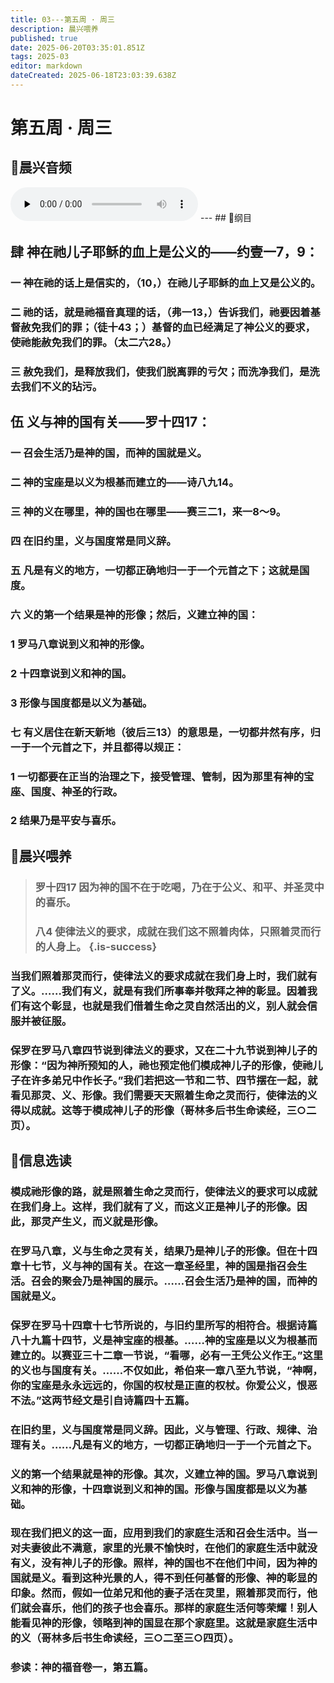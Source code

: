 ```yaml
---
title: 03---第五周 · 周三
description: 晨兴喂养
published: true
date: 2025-06-20T03:35:01.851Z
tags: 2025-03
editor: markdown
dateCreated: 2025-06-18T23:03:39.638Z
---
```


# 第五周 · 周三
## 🎵晨兴音频
<audio id="audio" controls="" preload="none">
      <source id="mp3" src="/2025-03/week5/week5day3.mp3">
</audio>
---
## 📖纲目

## 肆    神在祂儿子耶稣的血上是公义的——约壹一7，9：

### 一    神在祂的话上是信实的，（10，）在祂儿子耶稣的血上又是公义的。

### 二    祂的话，就是祂福音真理的话，（弗一13，）告诉我们，祂要因着基督赦免我们的罪；（徒十43；）基督的血已经满足了神公义的要求，使祂能赦免我们的罪。（太二六28。）

### 三    赦免我们，是释放我们，使我们脱离罪的亏欠；而洗净我们，是洗去我们不义的玷污。

## 伍    义与神的国有关——罗十四17：

### 一    召会生活乃是神的国，而神的国就是义。

### 二    神的宝座是以义为根基而建立的——诗八九14。

### 三    神的义在哪里，神的国也在哪里——赛三二1，来一8～9。

### 四    在旧约里，义与国度常是同义辞。

### 五    凡是有义的地方，一切都正确地归一于一个元首之下；这就是国度。

### 六    义的第一个结果是神的形像；然后，义建立神的国：

### 1    罗马八章说到义和神的形像。

### 2    十四章说到义和神的国。

### 3    形像与国度都是以义为基础。

### 七    有义居住在新天新地（彼后三13）的意思是，一切都井然有序，归一于一个元首之下，并且都得以规正：

### 1    一切都要在正当的治理之下，接受管理、管制，因为那里有神的宝座、国度、神圣的行政。

### 2    结果乃是平安与喜乐。

## 📖晨兴喂养

>### **罗十四17    因为神的国不在于吃喝，乃在于公义、和平、并圣灵中的喜乐。**
>
>### **八4    使律法义的要求，成就在我们这不照着肉体，只照着灵而行的人身上。** {.is-success}

### 当我们照着那灵而行，使律法义的要求成就在我们身上时，我们就有了义。……我们有义，就是有我们所事奉并敬拜之神的彰显。因着我们有这个彰显，也就是我们借着生命之灵自然活出的义，别人就会信服并被征服。

### 保罗在罗马八章四节说到律法义的要求，又在二十九节说到神儿子的形像：“因为神所预知的人，祂也预定他们模成神儿子的形像，使祂儿子在许多弟兄中作长子。”我们若把这一节和二节、四节摆在一起，就看见那灵、义、形像。我们需要天天照着生命之灵而行，使律法的义得以成就。这等于模成神儿子的形像（哥林多后书生命读经，三○二页）。

## 📖信息选读

### 模成祂形像的路，就是照着生命之灵而行，使律法义的要求可以成就在我们身上。这样，我们就有了义，而这义正是神儿子的形像。因此，那灵产生义，而义就是形像。

### 在罗马八章，义与生命之灵有关，结果乃是神儿子的形像。但在十四章十七节，义与神的国有关。在这一章圣经里，神的国是指召会生活。召会的聚会乃是神国的展示。……召会生活乃是神的国，而神的国就是义。

### 保罗在罗马十四章十七节所说的，与旧约里所写的相符合。根据诗篇八十九篇十四节，义是神宝座的根基。……神的宝座是以义为根基而建立的。以赛亚三十二章一节说，“看哪，必有一王凭公义作王。”这里的义也与国度有关。……不仅如此，希伯来一章八至九节说，“神啊，你的宝座是永永远远的，你国的权杖是正直的权杖。你爱公义，恨恶不法。”这两节经文是引自诗篇四十五篇。

### 在旧约里，义与国度常是同义辞。因此，义与管理、行政、规律、治理有关。……凡是有义的地方，一切都正确地归一于一个元首之下。

### 义的第一个结果就是神的形像。其次，义建立神的国。罗马八章说到义和神的形像，十四章说到义和神的国。形像与国度都是以义为基础。

### 现在我们把义的这一面，应用到我们的家庭生活和召会生活中。当一对夫妻彼此不满意，家里的光景不愉快时，在他们的家庭生活中就没有义，没有神儿子的形像。照样，神的国也不在他们中间，因为神的国就是义。看到这种光景的人，得不到任何基督的形像、神的彰显的印象。然而，假如一位弟兄和他的妻子活在灵里，照着那灵而行，他们就会喜乐，他们的孩子也会喜乐。那样的家庭生活何等荣耀！别人能看见神的形像，领略到神的国显在那个家庭里。这就是家庭生活中的义（哥林多后书生命读经，三○二至三○四页）。

### 参读：神的福音卷一，第五篇。
<!-- Google tag (gtag.js) -->
<script async src="https://www.googletagmanager.com/gtag/js?id=G-1P8709Z16T"></script>
<script>
  window.dataLayer = window.dataLayer || [];
  function gtag(){dataLayer.push(arguments);}
  gtag('js', new Date());

  gtag('config', 'G-1P8709Z16T');
</script>